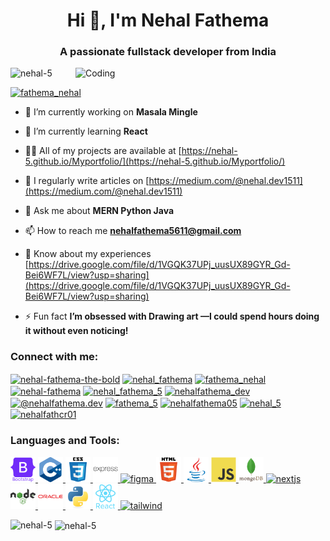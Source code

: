 <h1 align="center">Hi 👋, I'm Nehal Fathema</h1>
<h3 align="center">A passionate fullstack developer from India</h3>
<img align="right" alt="Coding" width="400" src="https://th.bing.com/th/id/OIG1.5HxYz0G95cBer8M8sc2B?w=270&h=270&c=6&r=0&o=5&dpr=1.3&pid=ImgGn" >

<p align="left"> <img src="https://komarev.com/ghpvc/?username=nehal-5&label=Profile%20views&color=0e75b6&style=flat" alt="nehal-5" /> </p>

<p align="left"> <a href="https://twitter.com/fathema_nehal" target="blank"><img src="https://img.shields.io/twitter/follow/fathema_nehal?logo=twitter&style=for-the-badge" alt="fathema_nehal" /></a> </p>

- 🔭 I’m currently working on **Masala Mingle**

- 🌱 I’m currently learning **React**

- 👨‍💻 All of my projects are available at [https://nehal-5.github.io/Myportfolio/](https://nehal-5.github.io/Myportfolio/)

- 📝 I regularly write articles on [https://medium.com/@nehal.dev1511](https://medium.com/@nehal.dev1511)

- 💬 Ask me about **MERN Python Java**

- 📫 How to reach me **nehalfathema5611@gmail.com**

- 📄 Know about my experiences [https://drive.google.com/file/d/1VGQK37UPj_uusUX89GYR_Gd-Bei6WF7L/view?usp=sharing](https://drive.google.com/file/d/1VGQK37UPj_uusUX89GYR_Gd-Bei6WF7L/view?usp=sharing)

- ⚡ Fun fact **I’m obsessed with Drawing art —I could spend hours doing it without even noticing!**

<h3 align="left">Connect with me:</h3>
<p align="left">
<a href="https://codepen.io/nehal-fathema-the-bold" target="blank"><img align="center" src="https://raw.githubusercontent.com/rahuldkjain/github-profile-readme-generator/master/src/images/icons/Social/codepen.svg" alt="nehal-fathema-the-bold" height="30" width="40" /></a>
<a href="https://dev.to/nehal_fathema" target="blank"><img align="center" src="https://raw.githubusercontent.com/rahuldkjain/github-profile-readme-generator/master/src/images/icons/Social/devto.svg" alt="nehal_fathema" height="30" width="40" /></a>
<a href="https://twitter.com/fathema_nehal" target="blank"><img align="center" src="https://raw.githubusercontent.com/rahuldkjain/github-profile-readme-generator/master/src/images/icons/Social/twitter.svg" alt="fathema_nehal" height="30" width="40" /></a>
<a href="https://linkedin.com/in/nehal-fathema" target="blank"><img align="center" src="https://raw.githubusercontent.com/rahuldkjain/github-profile-readme-generator/master/src/images/icons/Social/linked-in-alt.svg" alt="nehal-fathema" height="30" width="40" /></a>
<a href="https://stackoverflow.com/users/nehal_fathema_5" target="blank"><img align="center" src="https://raw.githubusercontent.com/rahuldkjain/github-profile-readme-generator/master/src/images/icons/Social/stack-overflow.svg" alt="nehal_fathema_5" height="30" width="40" /></a>
<a href="https://codesandbox.com/nehalfathema_dev" target="blank"><img align="center" src="https://raw.githubusercontent.com/rahuldkjain/github-profile-readme-generator/master/src/images/icons/Social/codesandbox.svg" alt="nehalfathema_dev" height="30" width="40" /></a>
<a href="https://medium.com/@nehalfathema.dev" target="blank"><img align="center" src="https://raw.githubusercontent.com/rahuldkjain/github-profile-readme-generator/master/src/images/icons/Social/medium.svg" alt="@nehalfathema.dev" height="30" width="40" /></a>
<a href="https://www.codechef.com/users/fathema_5" target="blank"><img align="center" src="https://cdn.jsdelivr.net/npm/simple-icons@3.1.0/icons/codechef.svg" alt="fathema_5" height="30" width="40" /></a>
<a href="https://www.hackerrank.com/nehalfathema05" target="blank"><img align="center" src="https://raw.githubusercontent.com/rahuldkjain/github-profile-readme-generator/master/src/images/icons/Social/hackerrank.svg" alt="nehalfathema05" height="30" width="40" /></a>
<a href="https://www.leetcode.com/nehal_5" target="blank"><img align="center" src="https://raw.githubusercontent.com/rahuldkjain/github-profile-readme-generator/master/src/images/icons/Social/leet-code.svg" alt="nehal_5" height="30" width="40" /></a>
<a href="https://auth.geeksforgeeks.org/user/nehalfathcr01" target="blank"><img align="center" src="https://raw.githubusercontent.com/rahuldkjain/github-profile-readme-generator/master/src/images/icons/Social/geeks-for-geeks.svg" alt="nehalfathcr01" height="30" width="40" /></a>
</p>

<h3 align="left">Languages and Tools:</h3>
<p align="left"> <a href="https://getbootstrap.com" target="_blank" rel="noreferrer"> <img src="https://raw.githubusercontent.com/devicons/devicon/master/icons/bootstrap/bootstrap-plain-wordmark.svg" alt="bootstrap" width="40" height="40"/> </a> <a href="https://www.w3schools.com/cpp/" target="_blank" rel="noreferrer"> <img src="https://raw.githubusercontent.com/devicons/devicon/master/icons/cplusplus/cplusplus-original.svg" alt="cplusplus" width="40" height="40"/> </a> <a href="https://www.w3schools.com/css/" target="_blank" rel="noreferrer"> <img src="https://raw.githubusercontent.com/devicons/devicon/master/icons/css3/css3-original-wordmark.svg" alt="css3" width="40" height="40"/> </a> <a href="https://expressjs.com" target="_blank" rel="noreferrer"> <img src="https://raw.githubusercontent.com/devicons/devicon/master/icons/express/express-original-wordmark.svg" alt="express" width="40" height="40"/> </a> <a href="https://www.figma.com/" target="_blank" rel="noreferrer"> <img src="https://www.vectorlogo.zone/logos/figma/figma-icon.svg" alt="figma" width="40" height="40"/> </a> <a href="https://www.w3.org/html/" target="_blank" rel="noreferrer"> <img src="https://raw.githubusercontent.com/devicons/devicon/master/icons/html5/html5-original-wordmark.svg" alt="html5" width="40" height="40"/> </a> <a href="https://www.java.com" target="_blank" rel="noreferrer"> <img src="https://raw.githubusercontent.com/devicons/devicon/master/icons/java/java-original.svg" alt="java" width="40" height="40"/> </a> <a href="https://developer.mozilla.org/en-US/docs/Web/JavaScript" target="_blank" rel="noreferrer"> <img src="https://raw.githubusercontent.com/devicons/devicon/master/icons/javascript/javascript-original.svg" alt="javascript" width="40" height="40"/> </a> <a href="https://www.mongodb.com/" target="_blank" rel="noreferrer"> <img src="https://raw.githubusercontent.com/devicons/devicon/master/icons/mongodb/mongodb-original-wordmark.svg" alt="mongodb" width="40" height="40"/> </a> <a href="https://nextjs.org/" target="_blank" rel="noreferrer"> <img src="https://cdn.worldvectorlogo.com/logos/nextjs-2.svg" alt="nextjs" width="40" height="40"/> </a> <a href="https://nodejs.org" target="_blank" rel="noreferrer"> <img src="https://raw.githubusercontent.com/devicons/devicon/master/icons/nodejs/nodejs-original-wordmark.svg" alt="nodejs" width="40" height="40"/> </a> <a href="https://www.oracle.com/" target="_blank" rel="noreferrer"> <img src="https://raw.githubusercontent.com/devicons/devicon/master/icons/oracle/oracle-original.svg" alt="oracle" width="40" height="40"/> </a> <a href="https://www.python.org" target="_blank" rel="noreferrer"> <img src="https://raw.githubusercontent.com/devicons/devicon/master/icons/python/python-original.svg" alt="python" width="40" height="40"/> </a> <a href="https://reactjs.org/" target="_blank" rel="noreferrer"> <img src="https://raw.githubusercontent.com/devicons/devicon/master/icons/react/react-original-wordmark.svg" alt="react" width="40" height="40"/> </a> <a href="https://tailwindcss.com/" target="_blank" rel="noreferrer"> <img src="https://www.vectorlogo.zone/logos/tailwindcss/tailwindcss-icon.svg" alt="tailwind" width="40" height="40"/> </a> </p>

<p><img align="left" src="https://github-readme-stats.vercel.app/api/top-langs?username=nehal-5&show_icons=true&locale=en&layout=compact" alt="nehal-5" /></p>

<p>&nbsp;<img align="center" src="https://github-readme-stats.vercel.app/api?username=nehal-5&show_icons=true&locale=en" alt="nehal-5" /></p>
